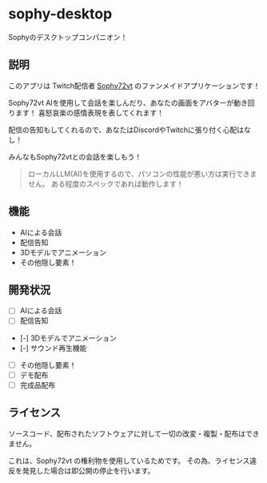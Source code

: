 # sophy-desktop
Sophyのデスクトップコンパニオン！

## 説明

このアプリは Twitch配信者 [Sophy72vt](https://www.twitch.tv/sophy72vt) のファンメイドアプリケーションです！

Sophy72vt AIを使用して会話を楽しんだり、あなたの画面をアバターが動き回ります！
喜怒哀楽の感情表現を表してくれます！

配信の告知もしてくれるので、あなたはDiscordやTwitchに張り付く心配はなし！

みんなもSophy72vtとの会話を楽しもう！

> ローカルLLM(AI)を使用するので、パソコンの性能が悪い方は実行できません。
> ある程度のスペックであれば動作します！

## 機能

- AIによる会話
- 配信告知
- 3Dモデルでアニメーション
- その他隠し要素！

## 開発状況


- [ ] AIによる会話
- [ ] 配信告知
- [-] 3Dモデルでアニメーション
- [-] サウンド再生機能
- [ ] その他隠し要素！
- [ ] デモ配布
- [ ] 完成品配布

## ライセンス
ソースコード、配布されたソフトウェアに対して一切の改変・複製・配布はできません。

これは、Sophy72vt の権利物を使用しているためです。
その為、ライセンス違反を発見した場合は即公開の停止を行います。
